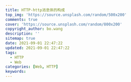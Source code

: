 ```yaml
---
title: HTTP-http消息体的构成
top_img: 'https://source.unsplash.com/random/500x200'
comments: true
cover: 'https://source.unsplash.com/random/800x200'
copyright_author: bo.wang
description: ''
sitemap: true
date: 2021-09-01 22:47:22
updated: 2021-09-01 22:47:22
tags:
  - HTTP
  - Web
categories: [Web, HTTP]
keywords:
---
```


